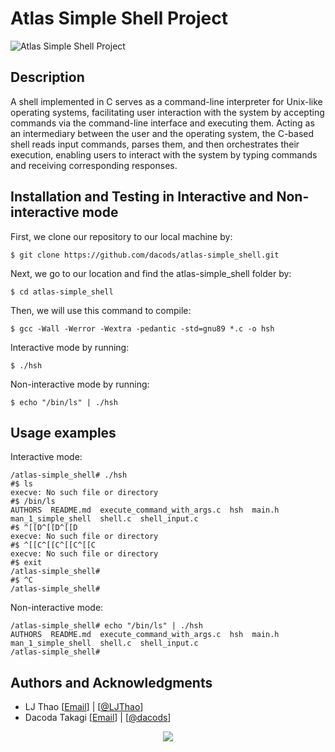 # Atlas Simple Shell Project
![Atlas Simple Shell Project](https://i.ibb.co/wR6sN8V/SIMPLE-SHELL.png)

## Description
A shell implemented in C serves as a command-line interpreter for Unix-like operating systems, facilitating user interaction with the system by accepting commands via the command-line interface and executing them. Acting as an intermediary between the user and the operating system, the C-based shell reads input commands, parses them, and then orchestrates their execution, enabling users to interact with the system by typing commands and receiving corresponding responses.

## Installation and Testing in Interactive and Non-interactive mode
First, we clone our repository to our local machine by:

```
$ git clone https://github.com/dacods/atlas-simple_shell.git
```

Next, we go to our location and find the atlas-simple_shell folder by:

```
$ cd atlas-simple_shell
```

Then, we will use this command to compile:

```
$ gcc -Wall -Werror -Wextra -pedantic -std=gnu89 *.c -o hsh
```

Interactive mode by running:

```
$ ./hsh
```

Non-interactive mode by running:

```
$ echo "/bin/ls" | ./hsh
```

## Usage examples
Interactive mode:

```
/atlas-simple_shell# ./hsh
#$ ls
execve: No such file or directory
#$ /bin/ls
AUTHORS  README.md  execute_command_with_args.c  hsh  main.h  man_1_simple_shell  shell.c  shell_input.c
#$ ^[[D^[[D^[[D
execve: No such file or directory
#$ ^[[C^[[C^[[C^[[C
execve: No such file or directory
#$ exit
/atlas-simple_shell#
#$ ^C
/atlas-simple_shell# 
```

Non-interactive mode:

```
/atlas-simple_shell# echo "/bin/ls" | ./hsh
AUTHORS  README.md  execute_command_with_args.c  hsh  main.h  man_1_simple_shell  shell.c  shell_input.c
/atlas-simple_shell#
```

## Authors and Acknowledgments

- LJ Thao [<a href="mailto:yengfong.thao@atlasschool.com">Email</a>] | [<a href="https://github.com/LJThao">@LJThao</a>]
- Dacoda Takagi [<a href="mailto:dacods.21@gmail.com">Email</a>] | [<a href="https://github.com/dacods/">@dacods</a>]

<p align="center">
  <img src="https://media1.giphy.com/media/1oF1KAEYvmXBMo6uTS/giphy.gif?cid=6c09b952mab0863mf9e67wk3bsrsznh9wn4ccgmvitg1xq8i&ep=v1_internal_gif_by_id&rid=giphy.gif&ct=g"/>
</p>
